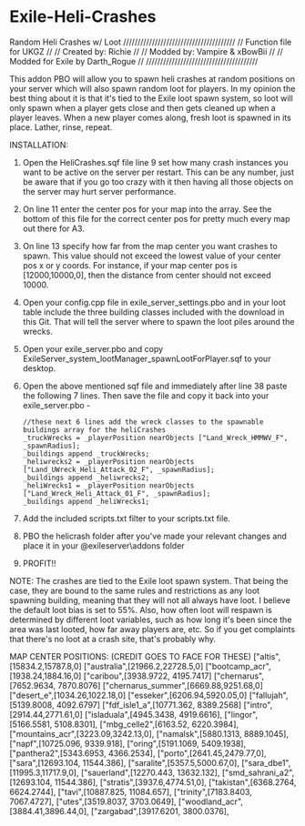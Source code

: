 # Exile-Heli-Crashes
Random Heli Crashes w/ Loot
///////////////////////////////////////
//      Function file for UKGZ	     //
//        Created by: Richie         //
//  Modded by:  Vampire & xBowBii    //
//  Modded for Exile by Darth_Rogue  //
///////////////////////////////////////

This addon PBO will allow you to spawn heli crashes at random positions on your server which will also spawn random loot for players.  In my opinion the best thing
about it is that it's tied to the Exile loot spawn system, so loot will only spawn when a player gets close and then gets cleaned up when a player leaves.  When a 
new player comes along, fresh loot is spawned in its place.  Lather, rinse, repeat.

INSTALLATION:

1.  Open the HeliCrashes.sqf file line 9 set how many crash instances you want to be active on the server per restart.  This can be any number, just be aware that if you go too crazy with it then having all those objects on the server may hurt server performance.

2.  On line 11 enter the center pos for your map into the array.  See the bottom of this file for the correct center pos for pretty much every map out there for A3.

3.  On line 13 specify how far from the map center you want crashes to spawn.  This value should not exceed the lowest value of your center pos x or y coords.  For instance, if your map center pos is [12000,10000,0], then the distance from center should not exceed 10000.

4.  Open your config.cpp file in exile_server_settings.pbo and in your loot table include the three building classes included with the download in this Git.  That will tell the server where to spawn the loot piles around the wrecks.

5.  Open your exile_server.pbo and copy ExileServer_system_lootManager_spawnLootForPlayer.sqf to your desktop.

6.  Open the above mentioned sqf file and immediately after line 38 paste the following 7 lines.  Then save the file and copy it back into your exile_server.pbo - 

		//these next 6 lines add the wreck classes to the spawnable buildings array for the heliCrashes
		_truckWrecks = _playerPosition nearObjects ["Land_Wreck_HMMWV_F", _spawnRadius];
		_buildings append _truckWrecks;
		_heliwrecks2 = _playerPosition nearObjects ["Land_UWreck_Heli_Attack_02_F", _spawnRadius];
		_buildings append _heliwrecks2;
		_heliWrecks1 = _playerPosition nearObjects ["Land_Wreck_Heli_Attack_01_F", _spawnRadius];
		_buildings append _heliWrecks1;

7.  Add the included scripts.txt filter to your scripts.txt file.

8.  PBO the helicrash folder after you've made your relevant changes and place it in your @exileserver\addons folder

9.  PROFIT!!


NOTE:  The crashes are tied to the Exile loot spawn system.  That being the case, they are bound to the same rules and restrictions as any loot spawning building, meaning that they will not all always have loot.  I believe
the default loot bias is set to 55%.  Also, how often loot will respawn is determined by different loot variables, such as how long it's been since the area was last looted, how far away players are, etc.  So if you get complaints 
that there's no loot at a crash site, that's probably why.


MAP CENTER POSITIONS:   (CREDIT GOES TO FACE FOR THESE)
		["altis",[15834.2,15787.8,0]
		["australia",[21966.2,22728.5,0]
		["bootcamp_acr",[1938.24,1884.16,0]
		["caribou",[3938.9722, 4195.7417]
		["chernarus",[7652.9634, 7870.8076]
		["chernarus_summer",[6669.88,9251.68,0]
		["desert_e",[1034.26,1022.18,0]
		["esseker",[6206.94,5920.05,0]
		["fallujah",[5139.8008, 4092.6797]
		["fdf_isle1_a",[10771.362, 8389.2568]
		["intro",[2914.44,2771.61,0]
		["isladuala",[4945.3438, 4919.6616],
		["lingor",[5166.5581, 5108.8301],
		["mbg_celle2",[6163.52, 6220.3984],
		["mountains_acr",[3223.09,3242.13,0],
		["namalsk",[5880.1313, 8889.1045],
		["napf",[10725.096, 9339.918],
		["oring",[5191.1069, 5409.1938],
		["panthera2",[5343.6953, 4366.2534],
		["porto",[2641.45,2479.77,0],
		["sara",[12693.104, 11544.386],
		["saralite",[5357.5,5000.67,0],
		["sara_dbe1",[11995.3,11717.9,0],
		["sauerland",[12270.443, 13632.132],
		["smd_sahrani_a2",[12693.104, 11544.386],
		["stratis",[3937.6,4774.51,0],
		["takistan",[6368.2764, 6624.2744],
		["tavi",[10887.825, 11084.657],
		["trinity",[7183.8403, 7067.4727],
		["utes",[3519.8037, 3703.0649],
		["woodland_acr",[3884.41,3896.44,0],
		["zargabad",[3917.6201, 3800.0376],
